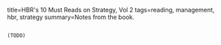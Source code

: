 title=HBR's 10 Must Reads on Strategy, Vol 2
tags=reading, management, hbr, strategy
summary=Notes from the book.
~~~~~~

(TODO)